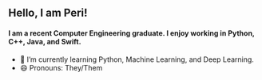 ## Hello, I am Peri!

#### I am a recent Computer Engineering graduate. I enjoy working in Python, C++, Java, and Swift. 

- 🌱 I’m currently learning Python, Machine Learning, and Deep Learning. 
- 😄 Pronouns: They/Them

<!--
**Rudydemon/Rudydemon** is a ✨ _special_ ✨ repository because its `README.md` (this file) appears on your GitHub profile.

Here are some ideas to get you started:

- 🔭 I’m currently working on ...
- 🌱 I’m currently learning Python, Machine Learning, and Deep Learning. 
- 👯 I’m looking to collaborate on ...
- 🤔 I’m looking for help with ...
- 💬 Ask me about ...
- 📫 How to reach me: ...
- 😄 Pronouns: They/Them
- ⚡ Fun fact: ...
-->
